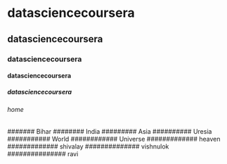 # datasciencecoursera
## datasciencecoursera
### datasciencecoursera
#### datasciencecoursera
##### datasciencecoursera
###### home 
####### Bihar
######## India
######### Asia
########## Uresia
########### World 
############ Universe
############# heaven
############# shivalay
############## vishnulok
############### ravi 
